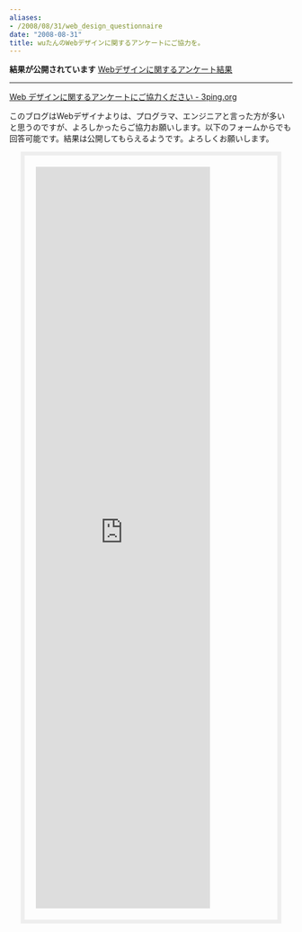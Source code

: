```yaml
---
aliases:
- /2008/08/31/web_design_questionnaire
date: "2008-08-31"
title: wuたんのWebデザインに関するアンケートにご協力を。
---
```

<strong>結果が公開されています</strong>
<a href="http://3ping.org/2008/08/31/0120">Webデザインに関するアンケート結果</a>
<hr />

<a href="http://3ping.org/2008/08/31/0120">Web デザインに関するアンケートにご協力ください - 3ping.org</a>

このブログはWebデザイナよりは、プログラマ、エンジニアと言った方が多いと思うのですが、よろしかったらご協力お願いします。以下のフォームからでも回答可能です。結果は公開してもらえるようです。よろしくお願いします。

<div style="margin: 1em 20px; border: 7px solid #eee; padding: 20px;"><iframe src="http://spreadsheets.google.com/embeddedform?key=pqZ008056mIlxmXskWwiMbg" width="310" height="1319" frameborder="0" marginheight="0" marginwidth="0">読込中...</iframe></div>